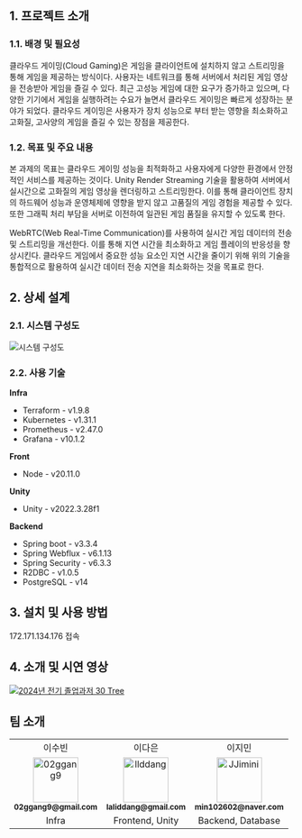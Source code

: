 ## 1. 프로젝트 소개
### 1.1. 배경 및 필요성
클라우드 게이밍(Cloud Gaming)은 게임을 클라이언트에 설치하지 않고 스트리밍을 통해 게임을 제공하는 방식이다. 사용자는 네트워크를 통해 서버에서 처리된 게임 영상을 전송받아 게임을 즐길 수 있다. 최근 고성능 게임에 대한 요구가 증가하고 있으며, 다양한 기기에서 게임을 실행하려는 수요가 늘면서 클라우드 게이밍은 빠르게 성장하는 분야가 되었다. 클라우드 게이밍은 사용자가 장치 성능으로 부터 받는 영향을 최소화하고 고화질, 고사양의 게임을 즐길 수 있는 장점을 제공한다. 


### 1.2. 목표 및 주요 내용
본 과제의 목표는 클라우드 게이밍 성능을 최적화하고 사용자에게 다양한 환경에서 안정적인 서비스를 제공하는 것이다. Unity Render Streaming 기술을 활용하여 서버에서 실시간으로 고화질의 게임 영상을 렌더링하고 스트리밍한다. 이를 통해 클라이언트 장치의 하드웨어 성능과 운영체제에 영향을 받지 않고 고품질의 게임 경험을 제공할 수 있다. 또한 그래픽 처리 부담을 서버로 이전하여 일관된 게임 품질을 유지할 수 있도록 한다. 

WebRTC(Web Real-Time Communication)를 사용하여 실시간 게임 데이터의 전송 및 스트리밍을 개선한다. 이를 통해 지연 시간을 최소화하고 게임 플레이의 반응성을 향상시킨다. 클라우드 게임에서 중요한 성능 요소인 지연 시간을 줄이기 위해 위의 기술을 통합적으로 활용하여 실시간 데이터 전송 지연을 최소화하는 것을 목표로 한다. 


## 2. 상세 설계

### 2.1. 시스템 구성도
![시스템 구성도](https://github.com/user-attachments/assets/b03f4f9b-33b0-41e0-bf5e-91b0c03183ac)

### 2.2. 사용 기술
**Infra**
- Terraform - v1.9.8
- Kubernetes - v1.31.1
- Prometheus - v2.47.0
- Grafana - v10.1.2

**Front**
- Node - v20.11.0

**Unity**
- Unity - v2022.3.28f1

**Backend**
- Spring boot - v3.3.4
- Spring Webflux - v6.1.13
- Spring Security - v6.3.3
- R2DBC - v1.0.5
- PostgreSQL - v14

## 3. 설치 및 사용 방법
172.171.134.176 접속

## 4. 소개 및 시연 영상

[![2024년 전기 졸업과저 30 Tree](https://github.com/user-attachments/assets/a6963421-c98e-4ec6-a6d1-0de552c65a97)](https://www.youtube.com/watch?v=HeQP4ZvuC5g&list=PLFUP9jG-TDp-CVdTbHvql-WoADl4gNkKj&index=30&pp=iAQB)

## 팀 소개
<div align="left">
  <table>
  <tr>
    <td align="center">
      이수빈
    </td>    
    </td>
    <td align="center">
      이다은 
    </td>
    <td align="center">
      이지민
    </td>
  </tr>
  <tr>
    <td align="center">
      <a href="https://github.com/02ggang9">
        <img src="https://github.com/02ggang9.png" width="80" alt="02ggang9"/>
        <br/>
        <sub><b>02ggang9@gmail.com</b></sub>
      </a>
      <br/>
    </td>
    <td align="center">
      <a href="https://github.com/llddang">
      <img src="https://github.com/llddang.png" width="80" alt="llddang"/>
      <br />
      <sub><b>laliddang@gmail.com</b></sub>
      </a>
      <br/>
    </td>
    <td align="center">
      <a href="https://github.com/JJimini">
      <img src="https://github.com/JJimini.png" width="80" alt="JJimini"/>
      <br />
      <sub><b>min102602@naver.com</b></sub>
      </a>
      <br/>
    </td>
  </tr>
      <tr>
    <td align="center">
      Infra
    </td>    
    <td align="center">
      Frontend, Unity
    </td>
    <td align="center">
      Backend, Database
    </td>
  </tr>
  </table>
</div>
